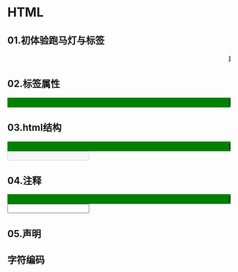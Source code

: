 # HTML

## 01.初体验跑马灯与标签

<marquee>
	跑马灯跑起来
	<input>
</marquee>

## 02.标签属性

<marquee loop="1" bgcolor="green" id="1">
	跑马灯跑起来
	<input type="password">
</marquee>

## 03.html结构

<html>
  <head> 
   <title> 我的网页 </title> 
  </head>
  <body>
	<marquee loop="1" bgcolor="green" id="1">
	跑马灯跑起来
	<input type="password">
	</marquee >
   </body>
<input disabled>
</html>

## 04.注释

<html>
  <head> 
   <title>HTML注释</title> 
  </head>
  <body>
  <marquee loop="1" bgcolor="green" id="1">
  跑马灯跑起来
  <!--滚动的-->
  <input type="password">
  </marquee >
   </body>
   <!--不滚动的-->
  <input type="text">
</html>

## 05.声明

<!DOCTYPE html>

## 字符编码

<head> 

  <title>HTML注释</title> 

   <meta charset="UTF-8">

 </head>